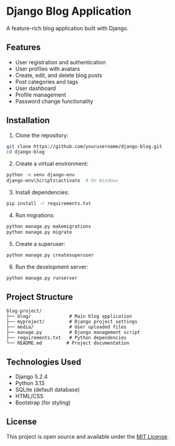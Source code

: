 # Django Blog Application

A feature-rich blog application built with Django.

## Features

- User registration and authentication
- User profiles with avatars
- Create, edit, and delete blog posts
- Post categories and tags
- User dashboard
- Profile management
- Password change functionality

## Installation

1. Clone the repository:
```bash
git clone https://github.com/yourusername/django-blog.git
cd django-blog
```

2. Create a virtual environment:
```bash
python -m venv django-env
django-env\Scripts\activate  # On Windows
```

3. Install dependencies:
```bash
pip install -r requirements.txt
```

4. Run migrations:
```bash
python manage.py makemigrations
python manage.py migrate
```

5. Create a superuser:
```bash
python manage.py createsuperuser
```

6. Run the development server:
```bash
python manage.py runserver
```

## Project Structure

```
blog-project/
├── blog/              # Main blog application
├── myproject/         # Django project settings
├── media/             # User uploaded files
├── manage.py          # Django management script
├── requirements.txt   # Python dependencies
└── README.md         # Project documentation
```

## Technologies Used

- Django 5.2.4
- Python 3.13
- SQLite (default database)
- HTML/CSS
- Bootstrap (for styling)

## License

This project is open source and available under the [MIT License](LICENSE).